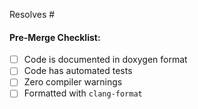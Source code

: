Resolves #



#### Pre-Merge Checklist:
- [ ] Code is documented in doxygen format
- [ ] Code has automated tests
- [ ] Zero compiler warnings
- [ ] Formatted with `clang-format`
